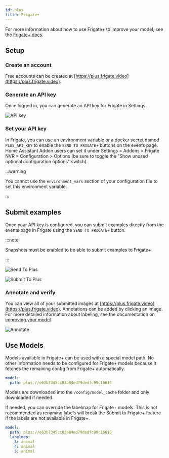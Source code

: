```yaml
---
id: plus
title: Frigate+
---
```


For more information about how to use Frigate+ to improve your model, see the [Frigate+ docs](/plus/).

## Setup

### Create an account

Free accounts can be created at [https://plus.frigate.video](https://plus.frigate.video).

### Generate an API key

Once logged in, you can generate an API key for Frigate in Settings.

![API key](/img/plus-api-key-min.png)

### Set your API key

In Frigate, you can use an environment variable or a docker secret named `PLUS_API_KEY` to enable the `SEND TO FRIGATE+` buttons on the events page. Home Assistant Addon users can set it under Settings > Addons > Frigate NVR > Configuration > Options (be sure to toggle the "Show unused optional configuration options" switch).

:::warning

You cannot use the `environment_vars` section of your configuration file to set this environment variable.

:::

## Submit examples

Once your API key is configured, you can submit examples directly from the events page in Frigate using the `SEND TO FRIGATE+` button.

:::note

Snapshots must be enabled to be able to submit examples to Frigate+

:::

![Send To Plus](/img/plus/send-to-plus.jpg)

![Submit To Plus](/img/plus/submit-to-plus.jpg)

### Annotate and verify

You can view all of your submitted images at [https://plus.frigate.video](https://plus.frigate.video). Annotations can be added by clicking an image. For more detailed information about labeling, see the documentation on [improving your model](../plus/improving_model.md).

![Annotate](/img/annotate.png)

## Use Models

Models available in Frigate+ can be used with a special model path. No other information needs to be configured for Frigate+ models because it fetches the remaining config from Frigate+ automatically.

```yaml
model:
  path: plus://e63b7345cc83a84ed79dedfc99c16616
```

Models are downloaded into the `/config/model_cache` folder and only downloaded if needed.

If needed, you can override the labelmap for Frigate+ models. This is not recommended as renaming labels will break the Submit to Frigate+ feature if the labels are not available in Frigate+.

```yaml
model:
  path: plus://e63b7345cc83a84ed79dedfc99c16616
  labelmap:
    3: animal
    4: animal
    5: animal
```

